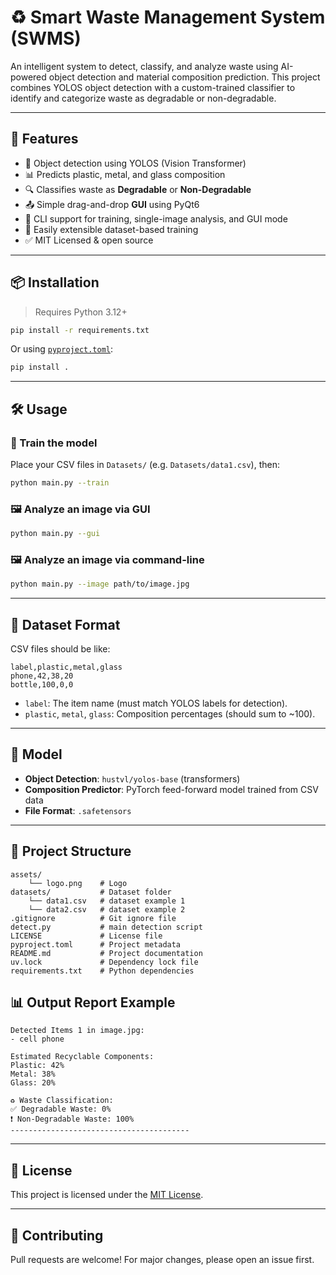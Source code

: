# ♻️ Smart Waste Management System (SWMS)

An intelligent system to detect, classify, and analyze waste using AI-powered object detection and material composition prediction. This project combines YOLOS object detection with a custom-trained classifier to identify and categorize waste as degradable or non-degradable.

---

## 🚀 Features

- 🧠 Object detection using YOLOS (Vision Transformer)
- 📊 Predicts plastic, metal, and glass composition
- 🔍 Classifies waste as **Degradable** or **Non-Degradable**
- 📤 Simple drag-and-drop **GUI** using PyQt6
- 📁 CLI support for training, single-image analysis, and GUI mode
- 🧪 Easily extensible dataset-based training
- ✅ MIT Licensed & open source

---

## 📦 Installation

> Requires Python 3.12+

```bash
pip install -r requirements.txt
```

Or using [`pyproject.toml`](pyproject.toml):

```bash
pip install .
```

---

## 🛠️ Usage

### 🔧 Train the model

Place your CSV files in `Datasets/` (e.g. `Datasets/data1.csv`), then:

```bash
python main.py --train
```

### 🖼️ Analyze an image via GUI

```bash
python main.py --gui
```

### 🖼️ Analyze an image via command-line

```bash
python main.py --image path/to/image.jpg
```

---

## 📁 Dataset Format

CSV files should be like:

```csv
label,plastic,metal,glass
phone,42,38,20
bottle,100,0,0
```

- `label`: The item name (must match YOLOS labels for detection).
- `plastic`, `metal`, `glass`: Composition percentages (should sum to ~100).

---

## 🧠 Model

- **Object Detection**: `hustvl/yolos-base` (transformers)
- **Composition Predictor**: PyTorch feed-forward model trained from CSV data
- **File Format**: `.safetensors`

---

## 📸 Project Structure

```text
assets/
    └── logo.png    # Logo
datasets/           # Dataset folder
    └── data1.csv   # dataset example 1
    └── data2.csv   # dataset example 2
.gitignore          # Git ignore file
detect.py           # main detection script
LICENSE             # License file
pyproject.toml      # Project metadata
README.md           # Project documentation
uv.lock             # Dependency lock file
requirements.txt    # Python dependencies
```

## 📊 Output Report Example

```
Detected Items 1 in image.jpg:
- cell phone

Estimated Recyclable Components:
Plastic: 42%
Metal: 38%
Glass: 20%

♻️ Waste Classification:
✅ Degradable Waste: 0% 
❗ Non-Degradable Waste: 100%
----------------------------------------
```

---

## 🪪 License

This project is licensed under the [MIT License](LICENSE).

---

## 🤝 Contributing

Pull requests are welcome! For major changes, please open an issue first.
